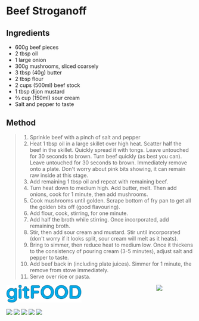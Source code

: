 # Beef Stroganoff

## Ingredients

- 600g beef pieces
- 2 tbsp oil
- 1 large onion
- 300g mushrooms, sliced coarsely
- 3 tbsp (40g) butter
- 2 tbsp flour
- 2 cups (500ml) beef stock
- 1 tbsp dijon mustard
- ⅔ cup (150ml) sour cream
- Salt and pepper to taste

## Method

> 1. Sprinkle beef with a pinch of salt and pepper
> 1. Heat 1 tbsp oil in a large skillet over high heat. Scatter half the beef in the skillet.  Quickly spread it with tongs. Leave untouched for 30 seconds to brown. Turn beef quickly (as best you can). Leave untouched for 30 seconds to brown. Immediately remove onto a plate. Don't worry about pink bits showing, it can remain raw inside at this stage.
> 1. Add remaining 1 tbsp oil and repeat with remaining beef.
> 1. Turn heat down to medium high. Add butter, melt. Then add onions, cook for 1 minute, then add mushrooms.
> 1. Cook mushrooms until golden. Scrape bottom of fry pan to get all the golden bits off (good flavouring).
> 1. Add flour, cook, stirring, for one minute.
> 1. Add half the broth while stirring. Once incorporated, add remaining broth.
> 1. Stir, then add sour cream and mustard. Stir until incorporated (don't worry if it looks split, sour cream will melt as it heats).
> 1. Bring to simmer, then reduce heat to medium low. Once it thickens to the consistency of pouring cream (3-5 minutes), adjust salt and pepper to taste.
> 1. Add beef back in (including plate juices). Simmer for 1 minute, the remove from stove immediately.
> 1. Serve over rice or pasta.


<img src="../images/logo_sm.png" width="40%" />

<img src="https://profile-counter.glitch.me/gitfood_beefstroganoff/count.svg" width="20%" align="right" />

<img src="https://img.shields.io/badge/stovetop-blue.svg" /> <img src="https://img.shields.io/badge/dinner-blue.svg" /> <img src="https://img.shields.io/badge/beef-blue.svg" /> <img src="https://img.shields.io/badge/russian-blue.svg" /> <img src="https://img.shields.io/badge/dairy-blue.svg" /> 